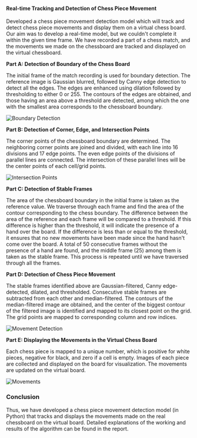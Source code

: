 
#### Real-time Tracking and Detection of Chess Piece Movement

Developed a chess piece movement detection model which will track and detect chess piece movements and display them on a virtual chess board. Our aim was to develop a real-time model, but we couldn't complete it within the given time frame. We have recorded a part of a chess match, and the movements we made on the chessboard are tracked and displayed on the virtual chessboard.

**Part A: Detection of Boundary of the Chess Board**

The initial frame of the match recording is used for boundary detection. The reference image is Gaussian blurred, followed by Canny edge detection to detect all the edges. The edges are enhanced using dilation followed by thresholding to either 0 or 255. The contours of the edges are obtained, and those having an area above a threshold are detected, among which the one with the smallest area corresponds to the chessboard boundary.

![Boundary Detection](images/boundary_detection.png)

**Part B: Detection of Corner, Edge, and Intersection Points**

The corner points of the chessboard boundary are determined. The neighboring corner points are joined and divided, with each line into 16 divisions and 17 edge points. The even edge points of the divisions of parallel lines are connected. The intersection of these parallel lines will be the center points of each cell/grid points.

![Intersection Points](images/intersection_points.png)

**Part C: Detection of Stable Frames**

The area of the chessboard boundary in the initial frame is taken as the reference value. We traverse through each frame and find the area of the contour corresponding to the chess boundary. The difference between the area of the reference and each frame will be compared to a threshold. If this difference is higher than the threshold, it will indicate the presence of a hand over the board. If the difference is less than or equal to the threshold, it ensures that no new movements have been made since the hand hasn't come over the board. A total of 50 consecutive frames without the presence of a hand are found, and the middle frame (25) among them is taken as the stable frame. This process is repeated until we have traversed through all the frames.

**Part D: Detection of Chess Piece Movement**

The stable frames identified above are Gaussian-filtered, Canny edge-detected, dilated, and thresholded. Consecutive stable frames are subtracted from each other and median-filtered. The contours of the median-filtered image are obtained, and the center of the biggest contour of the filtered image is identified and mapped to its closest point on the grid. The grid points are mapped to corresponding column and row indices.

![Movement Detection](images/movement_detection.png)

**Part E: Displaying the Movements in the Virtual Chess Board**

Each chess piece is mapped to a unique number, which is positive for white pieces, negative for black, and zero if a cell is empty. Images of each piece are collected and displayed on the board for visualization. The movements are updated on the virtual board.

![Movements](images/movements.png)

### Conclusion

Thus, we have developed a chess piece movement detection model (in Python) that tracks and displays the movements made on the real chessboard on the virtual board. Detailed explanations of the working and results of the algorithm can be found in the report.
